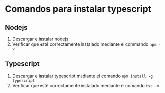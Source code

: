 # Comandos para instalar typescript

## Nodejs
1. Descargar e instalar [nodejs](https://nodejs.org/es/)
2. Verificar que esté correctamente instalado mediante el commando `npm -v`

## Typescript
1. Descargar e instalar [typescript](https://www.typescriptlang.org/) mediante el comando `npm install -g typescript`
2. Verificar que esté correctamente instalado mediante el comando `tsc -v`